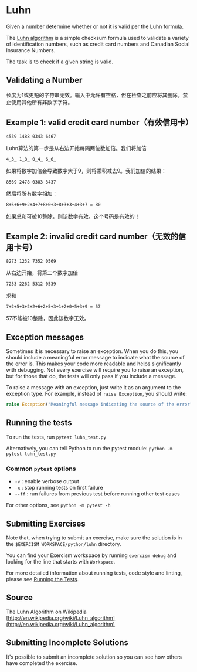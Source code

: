 # Luhn

Given a number determine whether or not it is valid per the Luhn formula.

The [Luhn algorithm](https://en.wikipedia.org/wiki/Luhn_algorithm) is
a simple checksum formula used to validate a variety of identification
numbers, such as credit card numbers and Canadian Social Insurance
Numbers.

The task is to check if a given string is valid.

Validating a Number
------

长度为1或更短的字符串无效。输入中允许有空格，但在检查之前应将其删除。禁止使用其他所有非数字字符。

## Example 1: valid credit card number（有效信用卡）

```text
4539 1488 0343 6467
```

Luhn算法的第一步是从右边开始每隔两位数加倍。我们将加倍

```text
4_3_ 1_8_ 0_4_ 6_6_
```

如果将数字加倍会导致数字大于9，则将乘积减去9。我们加倍的结果：

```text
8569 2478 0383 3437
```

然后将所有数字相加：

```text
8+5+6+9+2+4+7+8+0+3+8+3+3+4+3+7 = 80
```

如果总和可被10整除，则该数字有效。这个号码是有效的！

## Example 2: invalid credit card number（无效的信用卡号）

```text
8273 1232 7352 0569
```

从右边开始，将第二个数字加倍

```text
7253 2262 5312 0539
```

求和

```text
7+2+5+3+2+2+6+2+5+3+1+2+0+5+3+9 = 57
```

57不能被10整除，因此该数字无效。

## Exception messages

Sometimes it is necessary to raise an exception. When you do this, you should include a meaningful error message to
indicate what the source of the error is. This makes your code more readable and helps significantly with debugging. Not
every exercise will require you to raise an exception, but for those that do, the tests will only pass if you include
a message.

To raise a message with an exception, just write it as an argument to the exception type. For example, instead of
`raise Exception`, you should write:

```python
raise Exception("Meaningful message indicating the source of the error")
```

## Running the tests

To run the tests, run `pytest luhn_test.py`

Alternatively, you can tell Python to run the pytest module:
`python -m pytest luhn_test.py`

### Common `pytest` options

- `-v` : enable verbose output
- `-x` : stop running tests on first failure
- `--ff` : run failures from previous test before running other test cases

For other options, see `python -m pytest -h`

## Submitting Exercises

Note that, when trying to submit an exercise, make sure the solution is in the `$EXERCISM_WORKSPACE/python/luhn` directory.

You can find your Exercism workspace by running `exercism debug` and looking for the line that starts with `Workspace`.

For more detailed information about running tests, code style and linting,
please see [Running the Tests](http://exercism.io/tracks/python/tests).

## Source

The Luhn Algorithm on Wikipedia [http://en.wikipedia.org/wiki/Luhn_algorithm](http://en.wikipedia.org/wiki/Luhn_algorithm)

## Submitting Incomplete Solutions

It's possible to submit an incomplete solution so you can see how others have completed the exercise.
